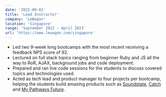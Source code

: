 ```yaml
---
date: '2022-09-01'
title: 'Lead Instructor'
company: 'LeWagon'
location: 'Singapore'
range: 'September 2022 - April 2023'
url: 'https://www.lewagon.com/singapore'
---
```


- Led two 9-week long bootcamps with the most recent receiving a feedback NPS score of 92.
- Lectured on full stack topics ranging from beginner Ruby and JS all the way to RoR, AJAX, background jobs and code deployment.
- Prepared and ran live code sessions for the students to discuss covered topics and technologies used.
- Acted as tech lead and product manager to four projects per bootcamp, helping the students build amazing products such as [Soundstate](https://www.soundstate.live), [Catch](https://catch-app.onrender.com/) and [My Pathways Future](https://mypathwaysfuture.herokuapp.com/).

